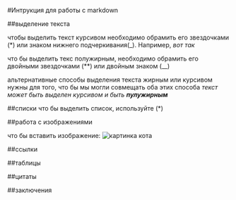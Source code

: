 #Интрукция для работы с markdown

##выделение текста

чтобы выделить текст курсивом необходимо обрамить его звездочками (*) или знаком нижнего подчеркивания(_). Например, *вот так*

что бы выделить текс полужирным, необходимо обрамить его двойными звездочками (**) или двойным знаком (__)

альтернативные способы выделения текста жирным или курсивом нужны для того, что бы мы могли совмещать оба этих способа
_текст может быть выделен курсивом и быть **пулужирным**_

##списки
что бы выделить список, используйте (*)

##работа с изображениями

что бы вставить изображение:
![картинка кота](123.jpg)

##ссылки

##таблицы

##цитаты

##заключения
